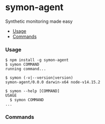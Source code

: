 # symon-agent

Synthetic monitoring made easy

<!-- toc -->

- [Usage](#usage)
- [Commands](#commands)
<!-- tocstop -->

### Usage

<!-- usage -->

```sh-session
$ npm install -g symon-agent
$ symon COMMAND
running command...

$ symon (-v|--version|version)
symon-agent/0.0.0 darwin-x64 node-v14.15.2

$ symon --help [COMMAND]
USAGE
  $ symon COMMAND
...
```

<!-- usagestop -->

### Commands

<!-- commands -->

<!-- commandsstop -->
